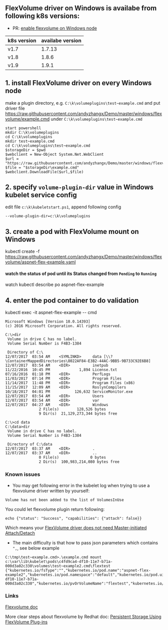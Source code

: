 ## FlexVolume driver on Windows is availabe from following k8s versions:
 - PR: [enable flexvolume on Windows node](https://github.com/kubernetes/kubernetes/pull/56921)

| k8s version | availabe version |
| ---- | ---- |
| v1.7 | 1.7.13 |
| v1.8 | 1.8.6 |
| v1.9 | 1.9.1 |

## 1. install FlexVolume driver on every Windows node
make a plugin directory, e.g. `C:\k\volumeplugins\test~example.cmd` and put driver file https://raw.githubusercontent.com/andyzhangx/Demo/master/windows/flexvolume/example.cmd under `C:\k\volumeplugins\test~example.cmd`
```
start powershell
mkdir C:\k\volumeplugins
cd C:\k\volumeplugins
mkdir test~example.cmd
cd C:\k\volumeplugins\test~example.cmd
$storageDir = $pwd
$webclient = New-Object System.Net.WebClient
$url = "https://raw.githubusercontent.com/andyzhangx/Demo/master/windows/flexvolume/example.cmd"
$file = "$storageDir\example.cmd"
$webclient.DownloadFile($url,$file)
```

## 2. specify `volume-plugin-dir` value in Windows kubelet service config
edit file `c:\k\kubeletstart.ps1`, append following config
```
--volume-plugin-dir=c:\k\volumeplugins
```

## 3. create a pod with FlexVolume mount on Windows
kubectl create -f https://raw.githubusercontent.com/andyzhangx/Demo/master/windows/flexvolume/aspnet-flex-example.yaml

#### watch the status of pod until its Status changed from `Pending` to `Running`
watch kubectl describe po aspnet-flex-example

## 4. enter the pod container to do validation
kubectl exec -it aspnet-flex-example -- cmd

```
Microsoft Windows [Version 10.0.14393]
(c) 2016 Microsoft Corporation. All rights reserved.

C:\>dir
 Volume in drive C has no label.
 Volume Serial Number is F4B3-1384

 Directory of C:\
12/07/2017  03:54 AM    <SYMLINKD>     data [\\?\ContainerMappedDirectories\8022AF84-E3B2-44AC-9BB5-9B733C92E6B8]
12/07/2017  03:54 AM    <DIR>          inetpub
11/22/2016  10:45 PM             1,894 License.txt
07/16/2016  01:18 PM    <DIR>          PerfLogs
11/03/2017  07:14 PM    <DIR>          Program Files
11/14/2017  11:48 PM    <DIR>          Program Files (x86)
11/15/2017  12:09 AM    <DIR>          RoslynCompilers
10/18/2017  04:01 PM           126,632 ServiceMonitor.exe
12/07/2017  03:54 AM    <DIR>          Users
12/07/2017  03:54 AM    <DIR>          var
12/07/2017  04:27 AM    <DIR>          Windows
               2 File(s)        128,526 bytes
               9 Dir(s)  21,129,273,344 bytes free

C:\>cd data
C:\data>dir
 Volume in drive C has no label.
 Volume Serial Number is F4B3-1384

 Directory of C:\data
12/07/2017  03:37 AM    <DIR>          .
12/07/2017  03:37 AM    <DIR>          ..
               0 File(s)              0 bytes
               2 Dir(s)  100,983,214,080 bytes free
```

### Known issues
 - You may get following error in the kubelet log when trying to use a flexvolume driver written by yourself:
```
Volume has not been added to the list of VolumesInUse
```
You could let flexvolume plugin return following:
```
echo {"status": "Success", "capabilities": {"attach": false}}
```
Which means your [FlexVolume driver does not need Master-initiated Attach/Detach](https://docs.openshift.org/latest/install_config/persistent_storage/persistent_storage_flex_volume.html#flex-volume-drivers-without-master-initiated-attach-detach)

 - The main difficulty is that how to pass json parameters which contains `",`, see below example
```
C:\tmp\test~example.cmd>.\example.cmd mount c:\var\lib\kubelet\pods\c4fd9ca4-df10-11e7-b71a-000d3a02c330\volumes\test~example2.cmd\flextest   {"kubernetes.io/fsType":"","kubernetes.io/pod.name":"aspnet-flex-example2","kubernetes.io/pod.namespace":"default","kubernetes.io/pod.uid":"c4fd9ca4-df10-11e7-b71a-000d3a02c330","kubernetes.io/pvOrVolumeName":"flextest","kubernetes.io/readwrite":"rw","kubernetes.io/serviceAccount.name":"default"}
```

### Links
[Flexvolume doc](https://github.com/kubernetes/community/blob/master/contributors/devel/flexvolume.md)

More clear steps about flexvolume by Redhat doc: [Persistent Storage Using FlexVolume Plug-ins](https://docs.openshift.org/latest/install_config/persistent_storage/persistent_storage_flex_volume.html)
